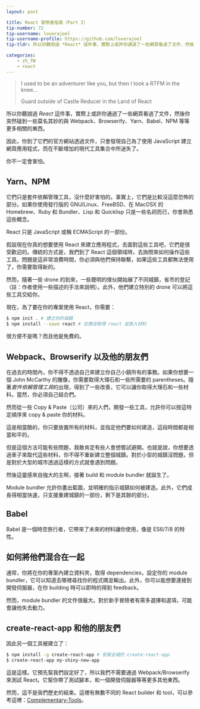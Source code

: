 ```yaml
---
layout: post

title: React 冒險者指南（Part I）
tip-number: 72
tip-username: loverajoel
tip-username-profile: https://github.com/loverajoel
tip-tldr: 所以你聽說過 *React* 這件事，實際上或許你通過了一些網頁看過了文件，然後你突然碰到一些莫名其妙的與 Webpack、Browserify、Yarn、Babel、NPM 等等更多相關的東西。

categories:
    - zh_TW
    - react
---
```


> I used to be an adventurer like you, but then I took a RTFM in the knee...
>
> Guard outside of Castle Reducer in the Land of React

所以你聽說過 *React* 這件事，實際上或許你通過了一些網頁看過了文件，然後你突然碰到一些莫名其妙的與 Webpack、Browserify、Yarn、Babel、NPM 等等更多相關的東西。

因此，你到了它們的官方網站透過文件，只會發現自己為了使用 JavaScript 建立網頁應用程式，而在不斷增加的現代工具集合中所迷失了。

你不一定會害怕。

## Yarn、NPM

它們只是套件依賴管理工具，沒什麼好害怕的。事實上，它們是比較沒這麼恐怖的部分。如果你使用發行版的 GNU/Linux、FreeBSD、在 MacOSX 的 Homebrew、Ruby 和 Bundler、Lisp 和 Quicklisp 只是一些名詞而已，你會熟悉這些概念。

React 只是 JavaScript 或稱 ECMAScript 的一部份。

假設現在你真的想要使用 React 來建立應用程式，去面對這些工具吧，它們是很受歡迎的。傳統的方式是，我們到了 React 這個領域時，去詢問來如何操作這些工具。問題是這非常浪費時間，你必須與他們保持聯繫，如果這些工具都無法使用了，你需要取得新的。

然而，隨著一些 drone 的到來，一些聰明的傢伙開始展了不同城鎮，省市的登記（註：作者使用一些描述的手法來說明）。此外，他們建立特別的 drone 可以將這些工具交給你。

現在，為了要在你的專案使用 React，你需要：

```bash
$ npm init . # 建立你的城鎮
$ npm install --save react # 在商店取得 react 並放入材料
```

很方便不是嗎？而且他是免費的。

## Webpack、Browserify 以及他的朋友們

在過去的時間內，你不得不透過自己來建立你自己小鎮所有的事務。如果你想要一個 John McCarthy 的雕像，你需要取得大理石和一些所需要的 parentheses。隨著*套件依賴管理工具*的出現，得到了一些改善，它可以讓你取得大理石和一些材料。當然，你必須自己組合們。

然而從一些 Copy & Paste（公司）來的人們，開發一些工具，允許你可以按這特定順序來 copy & paste 你的材料。

這是相當酷的，你只要放置所有的材料，並指定他們要如何建造，這段時間都是相當和平的。

但是這個方法可能有些問題，我敢肯定有些人會想嘗試避開。也就是說，你想要透過車子來取代這些材料，你不得不重新建立整個城鎮。對於小型的城鎮沒問題，但是對於大型的城市透過這樣的方式就會遇到問題。

然後這靈感來自強大的主啊，接著 build 和 module bundler 就誕生了。

Module bundler 允許你畫出藍圖，並明確的指示城鎮如何被建造。此外，它們成長得相當快速，只支援重建城鎮的一部份，剩下是其餘的部分。

## Babel

Babel 是一個時空旅行者，它帶來了未來的材料讓你使用，像是 ES6/7/8 的特性。

## 如何將他們混合在一起

通常，你將在你的專案內建立資料夾，取得 dependencies，設定你的 module bundler，它可以知道去哪裡尋找你的程式碼並輸出。此外，你可以能想要連接到開發伺服器，在你 building 時可以即時的得到 feedback。

然而，module bundler 的文件很龐大。對於新手冒險者有需多選擇和選項，可能會讓他失去動力。

## create-react-app 和他的朋友們

因此另一個工具被建立了：

```bash
$ npm install -g create-react-app # 安裝全域的 create-react-app
$ create-react-app my-shiny-new-app
```

這是這樣。它預先幫我們設定好了，所以我們不需要通過 Webpack/Browserify 來測試 React。它幫你帶了測試腳本，和一個開發伺服器等等更多其他東西。

然而，這不是我們歷史的結束。這裡有無數不同的 React builder 和 tool，可以參考這裡：[Complementary-Tools](https://github.com/facebook/react/wiki/Complementary-Tools)。
